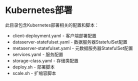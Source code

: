 # Kubernetes部署

此目录包含Kubernetes部署相关的配置和脚本：
- client-deployment.yaml - 客户端部署配置
- dataserver-statefulset.yaml - 数据服务器StatefulSet配置
- metaserver-statefulset.yaml - 元数据服务器StatefulSet配置
- services.yaml - 服务配置
- storage-class.yaml - 存储类配置
- deploy.sh - 部署脚本
- scale.sh - 扩缩容脚本
